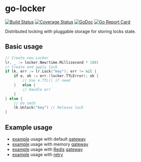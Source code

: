 # go-locker

[![Build Status](https://travis-ci.com/da440dil/go-locker.svg?branch=master)](https://travis-ci.com/da440dil/go-locker)
[![Coverage Status](https://coveralls.io/repos/github/da440dil/go-locker/badge.svg?branch=master)](https://coveralls.io/github/da440dil/go-locker?branch=master)
[![GoDoc](https://godoc.org/github.com/da440dil/go-locker?status.svg)](https://godoc.org/github.com/da440dil/go-locker)
[![Go Report Card](https://goreportcard.com/badge/github.com/da440dil/go-locker)](https://goreportcard.com/report/github.com/da440dil/go-locker)

Distributed locking with pluggable storage for storing locks state.

## Basic usage

```go
// Create new Locker
lr, _ := locker.New(time.Millisecond * 100)
// Create and apply lock
if lk, err := lr.Lock("key"); err != nil { 
	if e, ok := err.(locker.TTLError); ok {
		// Use e.TTL() if need
	}	else {
		// Handle err
	}
} else {
	// Do smth
	lk.Unlock("key") // Release lock
}
```

## Example usage

- [example](./examples/locker-gateway-default/main.go) usage with default [gateway](./gateway/memory/memory.go)
- [example](./examples/locker-gateway-memory/main.go) usage with memory [gateway](./gateway/memory/memory.go)
- [example](./examples/locker-gateway-redis/main.go) usage with [Redis](https://redis.io) [gateway](./gateway/redis/redis.go)
- [example](./examples/locker-with-retry/main.go) usage with [retry](https://github.com/da440dil/go-trier)